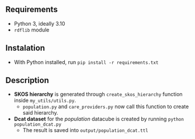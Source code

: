 ## Requirements
- Python 3, ideally 3.10
- `rdflib` module

## Instalation
- With Python installed, run `pip install -r requirements.txt`
## Description
- **SKOS hierarchy** is generated through `create_skos_hierarchy` function inside `my_utils/utils.py`.
  - `population.py` and `care_providers.py` now call this function to create said hierarchy.
- **Dcat dataset** for the *population* datacube is created by running `python population_dcat.py`
  - The result is saved into `output/population_dcat.ttl`